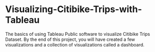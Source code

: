 # Visualizing-Citibike-Trips-with-Tableau

The basics of using Tableau Public software to visualize Citibike Trips Dataset. By the end of this project, you will have created a few visualizations and a collection of visualizations called a dashboard.
